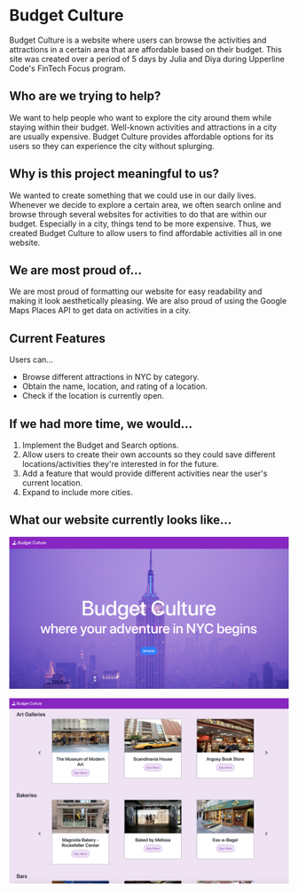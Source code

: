 # Budget Culture
Budget Culture is a website where users can browse the activities and attractions in a certain area that are affordable based on their budget. This site was created over a period of 5 days by Julia and Diya during Upperline Code's FinTech Focus program.

## Who are we trying to help?
We want to help people who want to explore the city around them while staying within their budget. Well-known activities and attractions in a city are usually expensive. Budget Culture provides affordable options for its users so they can experience the city without splurging. 

## Why is this project meaningful to us?
We wanted to create something that we could use in our daily lives. Whenever we decide to explore a certain area, we often search online and browse through several websites for activities to do that are within our budget. Especially in a city, things tend to be more expensive. Thus, we created Budget Culture to allow users to find affordable activities all in one website.

## We are most proud of...
We are most proud of formatting our website for easy readability and making it look aesthetically pleasing. We are also proud of using the Google Maps Places API to get data on activities in a city.

## Current Features
Users can...
- Browse different attractions in NYC by category.
- Obtain the name, location, and rating of a location.
- Check if the location is currently open.

## If we had more time, we would...
1) Implement the Budget and Search options. 
2) Allow users to create their own accounts so they could save different locations/activities they're interested in for the future.
3) Add a feature that would provide different activities near the user's current location.
4) Expand to include more cities. 

## What our website currently looks like...
![home page](home.png)

![browsing page](browse.png)
